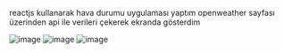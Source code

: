 reactjs kullanarak hava durumu uygulaması yaptım 
openweather sayfası üzerinden api ile verileri çekerek ekranda gösterdim 

![image](https://user-images.githubusercontent.com/110103127/197527073-489b0a2e-8b4e-44a6-9c1b-6fa84bcb90d2.png)
![image](https://user-images.githubusercontent.com/110103127/197527151-d9414b19-cc6c-45c7-8ece-1d5333fbe743.png)
![image](https://user-images.githubusercontent.com/110103127/197527205-4cbacd7c-80e6-4845-9c56-a0ee374a0977.png)
